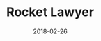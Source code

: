 ---
layout: site
title: "Rocket Lawyer"
date: 2018-02-26
categories: [community]
version: 1.5.0
major: 1
minor: 5
patch: 0
slug: rocket-lawyer
link: https://www.rocketlawyer.com
submitter: lpolepeddi
permalink: /sites/:slug
---